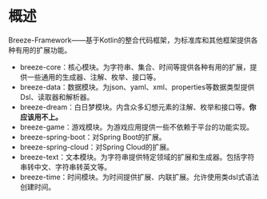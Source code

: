 # 概述

Breeze-Framework——基于Kotlin的整合代码框架，为标准库和其他框架提供各种有用的扩展功能。

* breeze-core：核心模块。为字符串、集合、时间等提供各种有用的扩展，提供一些通用的生成器、注解、枚举、接口等。
* breeze-data：数据模块。为json、yaml、xml、properties等数据类型提供Dsl、读取器和解析器。
* breeze-dream：白日梦模块。内含众多幻想元素的注解、枚举和接口等。**你应该用不上。**
* breeze-game：游戏模块。为游戏应用提供一些不依赖于平台的功能实现。
* breeze-spring-boot：对Spring Boot的扩展。
* breeze-spring-cloud：对Spring Cloud的扩展。
* breeze-text：文本模块。为字符串提供特定领域的扩展和生成器。包括字符串转中文、字符串转英文等。
* breeze-time：时间模块。为时间提供扩展、内联扩展。允许使用类dsl式语法创建时间。
